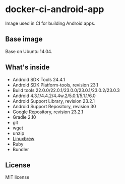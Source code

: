 # docker-ci-android-app
Image used in CI for building Android apps.

## Base image

Base on Ubuntu 14.04.

## What's inside

- Android SDK Tools 24.4.1
- Android SDK Platform-tools, revision 23.1
- Build tools 22.0.0/22.0.1/23.0.0/23.0.1/23.0.2/23.0.3
- Android 4.3.1/4.4.2/4.4w.2/5.0.1/5.1.1/6.0
- Android Support Library, revision 23.2.1
- Android Support Repository, revision 30
- Google Repository, revision 23.2.1
- Gradle 2.10
- git
- wget
- unzip
- [Linuxbrew](https://github.com/Linuxbrew/brew)
- Ruby
- Bundler

## License

MIT license
